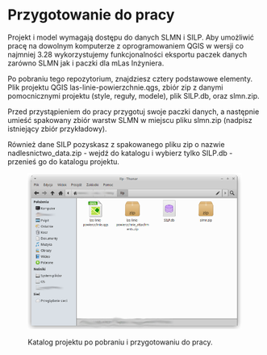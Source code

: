 # Przygotowanie do pracy

Projekt i model wymagają dostępu do danych SLMN i SILP. Aby umożliwić pracę na dowolnym komputerze z oprogramowaniem QGIS w wersji co najmniej 3.28 wykorzystujemy funkcjonalności eksportu paczek danych zarówno SLMN jak i paczki dla mLas Inżyniera.

Po pobraniu tego repozytorium, znajdziesz cztery podstawowe elementy. Plik projektu QGIS las-linie-powierzchnie.qgs, zbiór zip z danymi pomocnicznymi projektu (style, reguły, modele), plik SILP.db, oraz slmn.zip.

Przed przystąpieniem do pracy przygotuj swoje paczki danych, a następnie umieść spakowany zbiór warstw SLMN w miejscu pliku slmn.zip (nadpisz istniejący zbiór przykładowy).

Również dane SILP pozyskasz z spakowanego pliku zip o nazwie nadlesnictwo\_data.zip - wejdź do katalogu i wybierz tylko SILP.db - przenieś go do katalogu projektu.

<figure><img src="../.gitbook/assets/struktura_katalogu.png" alt=""><figcaption><p>Katalog projektu po pobraniu i przygotowaniu do pracy.</p></figcaption></figure>



